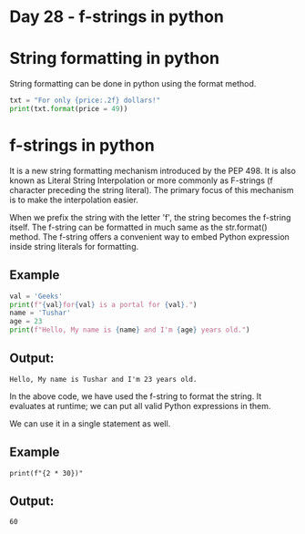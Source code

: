 # Day 28 - f-strings in python

# String formatting in python

String formatting can be done in python using the format method.

```python
txt = "For only {price:.2f} dollars!"
print(txt.format(price = 49))

```

# f-strings in python

It is a new string formatting mechanism introduced by the PEP 498. It is also known as Literal String Interpolation or more commonly as F-strings (f character preceding the string literal). The primary focus of this mechanism is to make the interpolation easier.

When we prefix the string with the letter 'f', the string becomes the f-string itself. The f-string can be formatted in much same as the str.format() method. The f-string offers a convenient way to embed Python expression inside string literals for formatting.

## Example

```python
val = 'Geeks'
print(f"{val}for{val} is a portal for {val}.")
name = 'Tushar'
age = 23
print(f"Hello, My name is {name} and I'm {age} years old.")

```

## Output:

```
Hello, My name is Tushar and I'm 23 years old.

```

In the above code, we have used the f-string to format the string. It evaluates at runtime; we can put all valid Python expressions in them.

We can use it in a single statement as well.

## Example

```
print(f"{2 * 30})"

```

## Output:

```
60

```